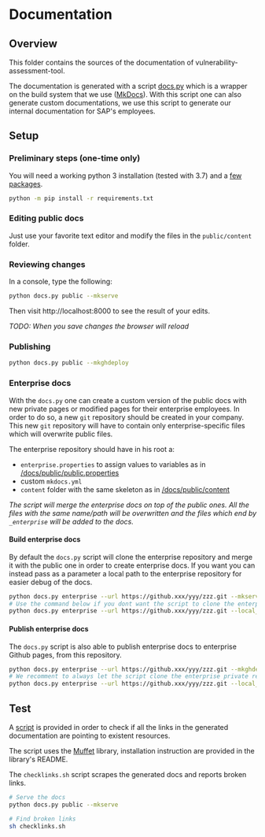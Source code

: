# Documentation

## Overview

This folder contains the sources of the documentation of vulnerability-assessment-tool.

The documentation is generated with a script [docs.py](./docs.py) which is a wrapper on the build system that we use ([MkDocs](./mkdocs.yml)). With this script one can also generate custom documentations, we use this script to generate our internal documentation for SAP's employees.

## Setup

### Preliminary steps (one-time only)

You will need a working python 3 installation (tested with 3.7) and a [few packages](./requirements.txt).

```sh
python -m pip install -r requirements.txt
```

### Editing public docs

Just use your favorite text editor and modify the files in the `public/content` folder.

### Reviewing changes

In a console, type the following:

```sh
python docs.py public --mkserve
```

Then visit http://localhost:8000 to see the result of your edits.

_TODO: When you save changes the browser will reload_

### Publishing

```sh
python docs.py public --mkghdeploy
```

### Enterprise docs

With the `docs.py` one can create a custom version of the public docs with new private pages or modified pages for their enterprise employees. In order to do so, a new `git` repository should be created in your company. This new `git` repository will have to contain only enterprise-specific files which will overwrite public files.

The enterprise repository should have in his root a:

- `enterprise.properties` to assign values to variables as in [/docs/public/public.properties](./public.properties)
- custom `mkdocs.yml`
- `content` folder with the same skeleton as in [/docs/public/content](./public/content)

_The script will merge the enterprise docs on top of the public ones. All the files with the same name/path will be overwritten and the files which end by `_enterprise` will be added to the docs._

#### Build enterprise docs

By default the `docs.py` script will clone the enterprise repository and merge it with the public one in order to create enterprise docs. If you want you can instead pass as a parameter a local path to the enterprise repository for easier debug of the docs.

```sh
python docs.py enterprise --url https://github.xxx/yyy/zzz.git --mkserve
# Use the command below if you dont want the script to clone the enterprise repo. Be sure to have the enterprise repo up to date
python docs.py enterprise --url https://github.xxx/yyy/zzz.git --local_repo ../zzz --mkserve
```

#### Publish enterprise docs

The `docs.py` script is also able to publish enterprise docs to enterprise Github pages, from this repository.

```sh
python docs.py enterprise --url https://github.xxx/yyy/zzz.git --mkghdeploy
# We recomment to always let the script clone the enterprise private repository instead of linking to a local directory
python docs.py enterprise --url https://github.xxx/yyy/zzz.git --local_repo ../zzz --mkghdeploy
```

## Test

A [script](./checklinks.sh) is provided in order to check if all the links in the generated documentation are pointing to existent resources.

The script uses the [Muffet](https://github.com/raviqqe/muffet) library, installation instruction are provided in the library's README.

The `checklinks.sh` script scrapes the generated docs and reports broken links.

```sh
# Serve the docs
python docs.py public --mkserve
```

```sh
# Find broken links
sh checklinks.sh
```
